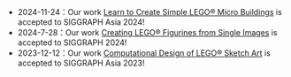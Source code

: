 - 2024-11-24：Our work [Learn to Create Simple LEGO® Micro Buildings](https://dlnext.acm.org/doi/10.1145/3687755) is accepted to SIGGRAPH Asia 2024!
- 2024-7-28：Our work [Creating LEGO® Figurines from Single Images](https://dl.acm.org/doi/10.1145/3658167) is accepted to SIGGRAPH 2024!
- 2023-12-12：Our work [Computational Design of LEGO® Sketch Art](https://dl.acm.org/doi/10.1145/3618306) is accepted to SIGGRAPH Asia 2023!
